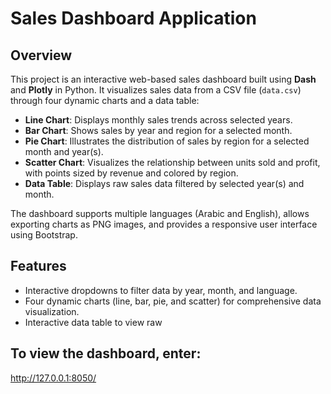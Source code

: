 # Sales Dashboard Application

## Overview
This project is an interactive web-based sales dashboard built using **Dash** and **Plotly** in Python. It visualizes sales data from a CSV file (`data.csv`) through four dynamic charts and a data table:
- **Line Chart**: Displays monthly sales trends across selected years.
- **Bar Chart**: Shows sales by year and region for a selected month.
- **Pie Chart**: Illustrates the distribution of sales by region for a selected month and year(s).
- **Scatter Chart**: Visualizes the relationship between units sold and profit, with points sized by revenue and colored by region.
- **Data Table**: Displays raw sales data filtered by selected year(s) and month.

The dashboard supports multiple languages (Arabic and English), allows exporting charts as PNG images, and provides a responsive user interface using Bootstrap.

## Features
- Interactive dropdowns to filter data by year, month, and language.
- Four dynamic charts (line, bar, pie, and scatter) for comprehensive data visualization.
- Interactive data table to view raw

## To view the dashboard, enter:
http://127.0.0.1:8050/